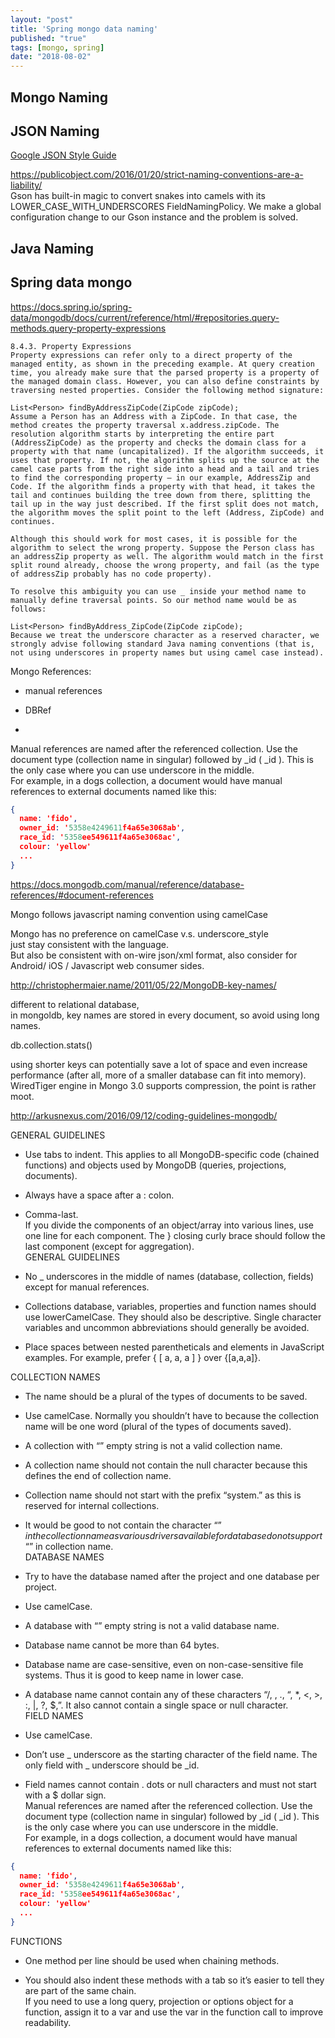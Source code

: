 ```yaml
---
layout: "post"
title: 'Spring mongo data naming'
published: "true"
tags: [mongo, spring]
date: "2018-08-02"
---
```


## Mongo Naming

## JSON Naming

[Google JSON Style Guide](https://google.github.io/styleguide/jsoncstyleguide.xml)

https://publicobject.com/2016/01/20/strict-naming-conventions-are-a-liability/  
Gson has built-in magic to convert snakes into camels with its LOWER_CASE_WITH_UNDERSCORES FieldNamingPolicy. We make a global configuration change to our Gson instance and the problem is solved.

## Java Naming

## Spring data mongo

https://docs.spring.io/spring-data/mongodb/docs/current/reference/html/#repositories.query-methods.query-property-expressions

```
8.4.3. Property Expressions
Property expressions can refer only to a direct property of the managed entity, as shown in the preceding example. At query creation time, you already make sure that the parsed property is a property of the managed domain class. However, you can also define constraints by traversing nested properties. Consider the following method signature:

List<Person> findByAddressZipCode(ZipCode zipCode);
Assume a Person has an Address with a ZipCode. In that case, the method creates the property traversal x.address.zipCode. The resolution algorithm starts by interpreting the entire part (AddressZipCode) as the property and checks the domain class for a property with that name (uncapitalized). If the algorithm succeeds, it uses that property. If not, the algorithm splits up the source at the camel case parts from the right side into a head and a tail and tries to find the corresponding property — in our example, AddressZip and Code. If the algorithm finds a property with that head, it takes the tail and continues building the tree down from there, splitting the tail up in the way just described. If the first split does not match, the algorithm moves the split point to the left (Address, ZipCode) and continues.

Although this should work for most cases, it is possible for the algorithm to select the wrong property. Suppose the Person class has an addressZip property as well. The algorithm would match in the first split round already, choose the wrong property, and fail (as the type of addressZip probably has no code property).

To resolve this ambiguity you can use _ inside your method name to manually define traversal points. So our method name would be as follows:

List<Person> findByAddress_ZipCode(ZipCode zipCode);
Because we treat the underscore character as a reserved character, we strongly advise following standard Java naming conventions (that is, not using underscores in property names but using camel case instead).
```

Mongo References:

- manual references

- DBRef
-

Manual references are named after the referenced collection. Use the document type (collection name in singular) followed by _id ( <document>_id ). This is the only case where you can use underscore in the middle.  
For example, in a dogs collection, a document would have manual references to external documents named like this:  
```json
{
  name: 'fido',
  owner_id: '5358e4249611f4a65e3068ab',
  race_id: '5358ee549611f4a65e3068ac',
  colour: 'yellow'
  ...
}
```

https://docs.mongodb.com/manual/reference/database-references/#document-references

Mongo follows javascript naming convention using camelCase

Mongo has no preference on camelCase v.s. underscore_style  
just stay consistent with the language.  
But also be consistent with on-wire json/xml format, also consider for Android/ iOS / Javascript web consumer sides.

http://christophermaier.name/2011/05/22/MongoDB-key-names/

different to relational database,  
in mongoldb, key names are stored in every document, so avoid using long names.

db.collection.stats()

using shorter keys can potentially save a lot of space and even increase performance (after all, more of a smaller database can fit into memory).  
WiredTiger engine in Mongo 3.0 supports compression, the point is rather moot.

http://arkusnexus.com/2016/09/12/coding-guidelines-mongodb/

GENERAL GUIDELINES

- Use tabs to indent. This applies to all MongoDB-specific code (chained functions) and objects used by MongoDB (queries, projections, documents).

- Always have a space after a : colon.

- Comma-last.  
  If you divide the components of an object/array into various lines, use one line for each component. The } closing curly brace should follow the last component (except for aggregation).  
  GENERAL GUIDELINES

- No _ underscores in the middle of names (database, collection, fields) except for manual references.

- Collections database, variables, properties and function names should use lowerCamelCase. They should also be descriptive. Single character variables and uncommon abbreviations should generally be avoided.

- Place spaces between nested parentheticals and elements in JavaScript examples. For example, prefer { [ a, a, a ] } over {[a,a,a]}.

COLLECTION NAMES

- The name should be a plural of the types of documents to be saved.

- Use camelCase. Normally you shouldn’t have to because the collection name will be one word (plural of the types of documents saved).

- A collection with “” empty string is not a valid collection name.

- A collection name should not contain the null character because this defines the end of collection name.

- Collection name should not start with the prefix “system.” as this is reserved for internal collections.

- It would be good to not contain the character “$” in the collection name as various drivers available for database do not support “$” in collection name.  
  DATABASE NAMES

- Try to have the database named after the project and one database per project.

- Use camelCase.

- A database with “” empty string is not a valid database name.

- Database name cannot be more than 64 bytes.

- Database name are case-sensitive, even on non-case-sensitive file systems. Thus it is good to keep name in lower case.

- A database name cannot contain any of these characters “/, \, ., “, \*, <, >, :, |, ?, $,”. It also cannot contain a single space or null character.  
  FIELD NAMES

- Use camelCase.

- Don’t use _ underscore as the starting character of the field name. The only field with _ underscore should be _id.

- Field names cannot contain . dots or null characters and must not start with a $ dollar sign.  
  Manual references are named after the referenced collection. Use the document type (collection name in singular) followed by _id ( <document>_id ). This is the only case where you can use underscore in the middle.  
  For example, in a dogs collection, a document would have manual references to external documents named like this:  
```json
{
  name: 'fido',
  owner_id: '5358e4249611f4a65e3068ab',
  race_id: '5358ee549611f4a65e3068ac',
  colour: 'yellow'
  ...
}
```
FUNCTIONS

- One method per line should be used when chaining methods.

- You should also indent these methods with a tab so it’s easier to tell they are part of the same chain.  
  If you need to use a long query, projection or options object for a function, assign it to a var and use the var in the function call to improve readability.